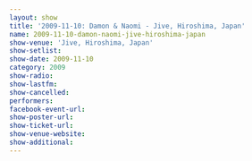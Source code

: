 ```yaml
---
layout: show
title: '2009-11-10: Damon & Naomi - Jive, Hiroshima, Japan'
name: 2009-11-10-damon-naomi-jive-hiroshima-japan
show-venue: 'Jive, Hiroshima, Japan'
show-setlist: 
show-date: 2009-11-10
category: 2009
show-radio: 
show-lastfm: 
show-cancelled: 
performers: 
facebook-event-url: 
show-poster-url: 
show-ticket-url: 
show-venue-website: 
show-additional: 
---
```



